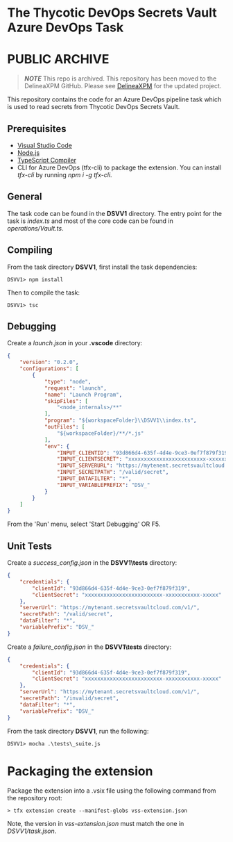 # The Thycotic DevOps Secrets Vault Azure DevOps Task

# PUBLIC ARCHIVE

> ***NOTE***
> This repo is archived.
> This repository has been moved to the DelineaXPM GitHub. Please see [DelineaXPM](https://github.com/DelineaXPM/dsv-azure-pipelines-task) for the updated project.


This repository contains the code for an Azure DevOps pipeline task which is used to read secrets from Thycotic DevOps Secrets Vault.

## Prerequisites
* [Visual Studio Code](https://code.visualstudio.com/)
* [Node.js](https://nodejs.org)
* [TypeScript Compiler](https://www.npmjs.com/package/typescript)
* CLI for Azure DevOps (tfx-cli) to package the extension. You can install *tfx-cli* by running *npm i -g tfx-cli*.

## General
The task code can be found in the **DSVV1** directory. The entry point for the task is *index.ts* and most of the core code can be found in *operations/Vault.ts*.

## Compiling
From the task directory **DSVV1**, first install the task dependencies:
```
DSVV1> npm install
```

Then to compile the task:
```
DSVV1> tsc
```

## Debugging
Create a *launch.json* in your **.vscode** directory:
```json
{
    "version": "0.2.0",
    "configurations": [
        {
            "type": "node",
            "request": "launch",
            "name": "Launch Program",
            "skipFiles": [
                "<node_internals>/**"
            ],
            "program": "${workspaceFolder}\\DSVV1\\index.ts",
            "outFiles": [
                "${workspaceFolder}/**/*.js"
            ],
            "env": {
                "INPUT_CLIENTID": "93d866d4-635f-4d4e-9ce3-0ef7f879f319",
                "INPUT_CLIENTSECRET": "xxxxxxxxxxxxxxxxxxxxxxxxx-xxxxxxxxxxx-xxxxx",
                "INPUT_SERVERURL": "https://mytenent.secretsvaultcloud.com/v1/",
                "INPUT_SECRETPATH": "/valid/secret",
                "INPUT_DATAFILTER": "*",
                "INPUT_VARIABLEPREFIX": "DSV_"
            }
        }
    ]
}
```
From the 'Run' menu, select 'Start Debugging' OR F5.

## Unit Tests
Create a *success_config.json* in the **DSVV1\tests** directory:
```json
{
    "credentials": {
        "clientId": "93d866d4-635f-4d4e-9ce3-0ef7f879f319",
        "clientSecret": "xxxxxxxxxxxxxxxxxxxxxxxxx-xxxxxxxxxxx-xxxxx"
    },
    "serverUrl": "https://mytenant.secretsvaultcloud.com/v1/",
    "secretPath": "/valid/secret",
    "dataFilter": "*",
    "variablePrefix": "DSV_"
}
```
Create a *failure_config.json* in the **DSVV1\tests** directory:
```json
{
    "credentials": {
        "clientId": "93d866d4-635f-4d4e-9ce3-0ef7f879f319",
        "clientSecret": "xxxxxxxxxxxxxxxxxxxxxxxxx-xxxxxxxxxxx-xxxxx"
    },
    "serverUrl": "https://mytenant.secretsvaultcloud.com/v1/",
    "secretPath": "/invalid/secret",
    "dataFilter": "*",
    "variablePrefix": "DSV_"
}
```
From the task directory **DSVV1**, run the following:
```
DSVV1> mocha .\tests\_suite.js
```

# Packaging the extension
Package the extension into a .vsix file using the following command from the repository root:
```
> tfx extension create --manifest-globs vss-extension.json
```
Note, the version in *vss-extension.json* must match the one in *DSVV1/task.json*.
